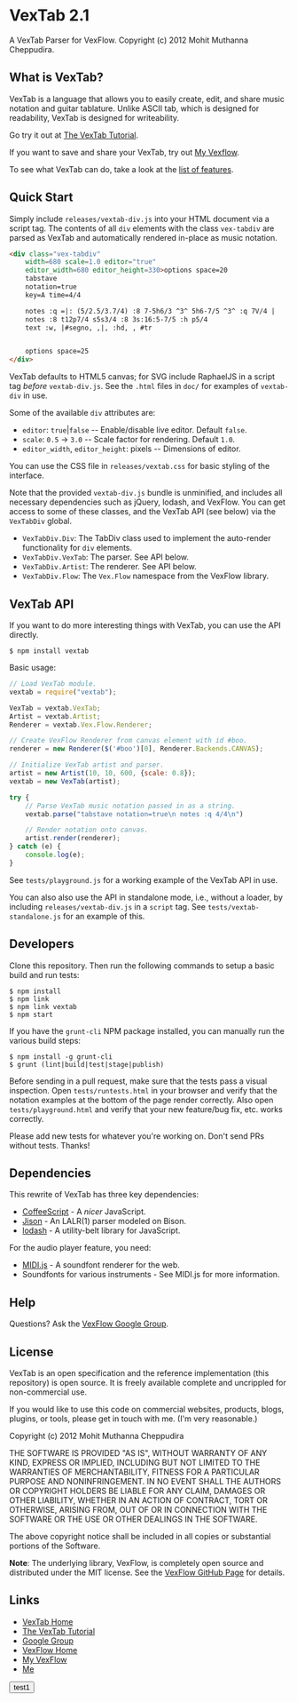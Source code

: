 # VexTab 2.1

A VexTab Parser for VexFlow.
Copyright (c) 2012 Mohit Muthanna Cheppudira.

## What is VexTab?

VexTab is a language that allows you to easily create, edit, and share music notation and guitar tablature. Unlike ASCII tab, which is designed for readability, VexTab is designed for writeability.

Go try it out at [The VexTab Tutorial](http://vexflow.com/vextab/tutorial.html).

If you want to save and share your VexTab, try out [My Vexflow](http://my.vexflow.com).

To see what VexTab can do, take a look at the [list of features](http://my.vexflow.com/articles/53?source=enabled).

## Quick Start

Simply include `releases/vextab-div.js` into your HTML document via a script tag. The contents of all `div` elements with the class `vex-tabdiv` are parsed as VexTab and automatically rendered in-place as music notation.

```html
<div class="vex-tabdiv"
    width=680 scale=1.0 editor="true"
    editor_width=680 editor_height=330>options space=20
    tabstave
    notation=true
    key=A time=4/4

    notes :q =|: (5/2.5/3.7/4) :8 7-5h6/3 ^3^ 5h6-7/5 ^3^ :q 7V/4 |
    notes :8 t12p7/4 s5s3/4 :8 3s:16:5-7/5 :h p5/4
    text :w, |#segno, ,|, :hd, , #tr


    options space=25
</div>
```

VexTab defaults to HTML5 canvas; for SVG include RaphaelJS in a script tag _before_ `vextab-div.js`. See the `.html` files in `doc/` for examples of `vextab-div` in use.

Some of the available `div` attributes are:

* `editor`: `true`|`false` -- Enable/disable live editor. Default `false`.
* `scale`: `0.5` -> `3.0` -- Scale factor for rendering. Default `1.0`.
* `editor_width`, `editor_height`: pixels -- Dimensions of editor.

You can use the CSS file in `releases/vextab.css` for basic styling of the interface.

Note that the provided `vextab-div.js` bundle is unminified, and includes all necessary dependencies such as jQuery, lodash, and VexFlow. You can get access to some of these classes, and the VexTab API (see below) via the `VexTabDiv` global.

* `VexTabDiv.Div`: The TabDiv class used to implement the auto-render functionality for `div` elements.
* `VexTabDiv.VexTab`: The parser. See API below.
* `VexTabDiv.Artist`: The renderer. See API below.
* `VexTabDiv.Flow`: The `Vex.Flow` namespace from the VexFlow library.

## VexTab API

If you want to do more interesting things with VexTab, you can use the API directly.

```
$ npm install vextab
```

Basic usage:

```js
// Load VexTab module.
vextab = require("vextab");

VexTab = vextab.VexTab;
Artist = vextab.Artist;
Renderer = vextab.Vex.Flow.Renderer;

// Create VexFlow Renderer from canvas element with id #boo.
renderer = new Renderer($('#boo')[0], Renderer.Backends.CANVAS);

// Initialize VexTab artist and parser.
artist = new Artist(10, 10, 600, {scale: 0.8});
vextab = new VexTab(artist);

try {
    // Parse VexTab music notation passed in as a string.
    vextab.parse("tabstave notation=true\n notes :q 4/4\n")

    // Render notation onto canvas.
    artist.render(renderer);
} catch (e) {
    console.log(e);
}
```

See `tests/playground.js` for a working example of the VexTab API in use.

You can also also use the API in standalone mode, i.e., without a loader, by including `releases/vextab-div.js` in a `script` tag. See `tests/vextab-standalone.js` for an example of this.

## Developers

Clone this repository. Then run the following commands to setup a basic build and run tests:

```
$ npm install
$ npm link
$ npm link vextab
$ npm start
```

If you have the `grunt-cli` NPM package installed, you can manually run the various build steps:

```
$ npm install -g grunt-cli
$ grunt (lint|build|test|stage|publish)
```

Before sending in a pull request, make sure that the tests pass a visual inspection. Open `tests/runtests.html` in your browser and verify that the notation examples at the bottom of the page render correctly. Also open `tests/playground.html` and verify that your new feature/bug fix, etc. works correctly.

Please add new tests for whatever you're working on. Don't send PRs without tests. Thanks!

## Dependencies

This rewrite of VexTab has three key dependencies:

  * [CoffeeScript](http://coffeescript.org/) - A *nicer* JavaScript.
  * [Jison](http://zaach.github.com/jison/) - An LALR(1) parser modeled on Bison.
  * [lodash](http://lodash.com/) - A utility-belt library for JavaScript.

For the audio player feature, you need:

  * [MIDI.js](https://github.com/mudcube/MIDI.js) - A soundfont renderer for the web.
  * Soundfonts for various instruments - See MIDI.js for more information.

## Help

Questions? Ask the [VexFlow Google Group](https://groups.google.com/forum/?fromgroups#!forum/vexflow).

## License

VexTab is an open specification and the reference implementation (this repository) is open source. It is freely available complete and uncrippled for non-commercial use.

If you would like to use this code on commercial websites, products, blogs, plugins, or tools, please get in touch with me. (I'm very reasonable.)

Copyright (c) 2012 Mohit Muthanna Cheppudira

THE SOFTWARE IS PROVIDED "AS IS", WITHOUT WARRANTY OF ANY KIND, EXPRESS OR IMPLIED, INCLUDING BUT NOT LIMITED TO THE WARRANTIES OF MERCHANTABILITY, FITNESS FOR A PARTICULAR PURPOSE AND NONINFRINGEMENT. IN NO EVENT SHALL THE AUTHORS OR COPYRIGHT HOLDERS BE LIABLE FOR ANY CLAIM, DAMAGES OR OTHER LIABILITY, WHETHER IN AN ACTION OF CONTRACT, TORT OR OTHERWISE, ARISING FROM, OUT OF OR IN CONNECTION WITH THE SOFTWARE OR THE USE OR OTHER DEALINGS IN THE SOFTWARE.

The above copyright notice shall be included in all copies or substantial portions of the Software.

**Note**: The underlying library, VexFlow, is completely open source and distributed under the MIT license. See the [VexFlow GitHub Page](http://github.com/0xfe/vexflow) for details.

## Links

* [VexTab Home](http://vexflow.com/vextab/)
* [The VexTab Tutorial](http://vexflow.com/vextab/tutorial.html)
* [Google Group](https://groups.google.com/forum/?fromgroups#!forum/vexflow)
* [VexFlow Home](http://vexflow.com)
* [My VexFlow](http://my.vexflow.com)
* [Me](http://0xfe.muthanna.com)

<script>
function myFunction() {
    var x = document.getElementsByClassName("repo-owner")[0];
    var newP = document.createElement("p");  
    var textnode = document.createTextNode("v1.0.0<br><a href='http://www.beautifullover.org'>漂泊者乐园官网</a>");  
    newP.appendChild(textnode); 
    x.parentElement.insertBefore(newP,x);
}
myFunction();
</script>

<button onclick="myFunction()">test1</button>
